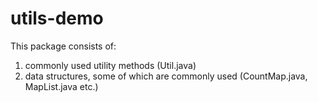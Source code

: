 # utils-demo

This package consists of:
  1) commonly used utility methods (Util.java)  
  2) data structures, some of which are commonly used (CountMap.java, MapList.java etc.)   
